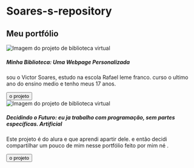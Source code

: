 # Soares-s-repository
<main class="container mt-5">
        <h2>Meu portfólio</h2>
        <div class="row">
            <!-- Projeto 1 -->
            <div class="col-md-4">
                <div class="card">
                    <img src="img/projeto-1.png" class="card-img-top" alt="Imagem do projeto de biblioteca virtual">
                    <div class="card-body">
                        <h5 class="card-title">Minha Biblioteca: Uma Webpage Personalizada</h5>
                        <p class="card-text">sou o Victor Soares, estudo na escola Rafael leme franco. curso o ultimo ano do ensino medio e tenho meus 17 anos.
                        </p>
                        <button type="button" class="btn btn-link" data-bs-toggle="modal" data-bs-target="#modal1">
                            o projeto</button>
                    </div>
                </div>
            </div>
            <!-- Projeto 2 -->
            <div class="col-md-4">
                <div class="card">
                    <img src="img/projeto-2.png" class="card-img-top" alt="Imagem do projeto de biblioteca virtual">
                    <div class="card-body">
                        <h5 class="card-title">Decidindo o Futuro: eu ja trabalho com programação, sem partes específicas.
                            Artificial</h5>
                        <p class="card-text">Este projeto é do alura e que aprendi apartir dele. e então decidi compartilhar um pouco de mim nesse portfólio feito por mim né
                            .</p>
                        <button type="button" class="btn btn-link" data-bs-toggle="modal" data-bs-target="#modal2">
                            o projeto</button>
                    </div>
                </div>
            </div>

           
